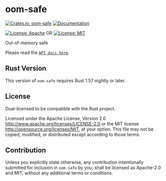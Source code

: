 # oom-safe

[![Crates.io: oom-safe](https://img.shields.io/crates/v/oom-safe.svg)](https://crates.io/crates/oom-safe)
[![Documentation](https://docs.rs/oom-safe/badge.svg)](https://docs.rs/oom-safe)

[![License: Apache](https://img.shields.io/badge/License-Apache%202.0-red.svg)](LICENSE-APACHE)
OR
[![License: MIT](https://img.shields.io/badge/license-MIT-blue.svg)](LICENSE-MIT)

Out-of-memory safe

Please read the [`API docs here`](https://docs.rs/oom-safe).

## Rust Version

This version of `oom-safe` requires Rust 1.57 nightly or later.

## License

Dual-licensed to be compatible with the Rust project.

Licensed under the Apache License, Version 2.0
http://www.apache.org/licenses/LICENSE-2.0 or the MIT license
http://opensource.org/licenses/MIT, at your
option. This file may not be copied, modified, or distributed
except according to those terms.

## Contribution

Unless you explicitly state otherwise, any contribution intentionally submitted
for inclusion in `oom-safe` by you, shall be licensed as Apache-2.0 and MIT, without any additional
terms or conditions.
